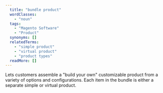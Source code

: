 ```yaml
---
  title: "bundle product"
  wordClasses: 
    - "noun"
  tags: 
    - "Magento Software"
    - "Product"
  synonyms: []
  relatedTerms: 
    - "simple product"
    - "virtual product"
    - "product types"
  readMore: []
---
```

Lets customers assemble a "build your own" customizable product from a variety of options and configurations. Each item in the bundle is either a separate simple or virtual product.

